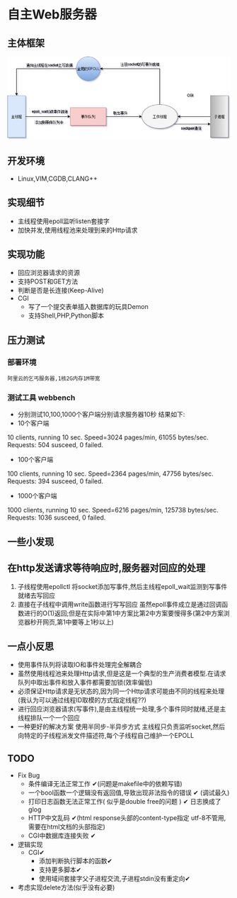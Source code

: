 # 自主Web服务器
## 主体框架  
![这里本来是一张图片,看到文字表明GitHub的网对国内环境太不友好了!](https://github.com/WayKwin/MyWebServer/blob/master/picture/%E6%9C%8D%E5%8A%A1%E5%99%A8%E6%A1%86%E6%9E%B6.png) 
## 开发环境 
  - Linux,VIM,CGDB,CLANG++
## 实现细节
  - 主线程使用epoll监听listen套接字
  - 加快并发,使用线程池来处理到来的Http请求 
## 实现功能
  - 回应浏览器请求的资源
  - 支持POST和GET方法
  - 判断是否是长连接(Keep-Alive)
  - CGI
    - 写了一个提交表单插入数据库的玩具Demon
    - 支持Shell,PHP,Python脚本
## 压力测试 
### 部署环境 
    阿里云的乞丐服务器,1核2G内存1M带宽
###  测试工具 webbench
- 分别测试10,100,1000个客户端分别请求服务器10秒
结果如下:
- 10个客户端  

10 clients, running 10 sec.
Speed=3024 pages/min, 61055 bytes/sec.
Requests: 504 susceed, 0 failed.
- 100个客户端  

100 clients, running 10 sec.
Speed=2364 pages/min, 47756 bytes/sec.
Requests: 394 susceed, 0 failed.

- 1000个客户端  

1000 clients, running 10 sec.
Speed=6216 pages/min, 125738 bytes/sec.
Requests: 1036 susceed, 0 failed.
## 一些小发现
## 在http发送请求等待响应时,服务器对回应的处理
1. 子线程使用epollctl 将socket添加写事件,然后主线程epoll_wait监测到写事件就绪去写回应
2. 直接在子线程中调用write函数进行写写回应 
  虽然epoll事件成立是通过回调函数进行的O(1)返回;但是在实际中第1中方案比第2中方案要慢得多(第2中方案浏览器秒开网页,第1中要等上1秒以上)
## 一点小反思 
  - 使用事件队列将读取IO和事件处理完全解耦合
  - 虽然使用线程池来处理Http请求,但是这是一个典型的生产消费者模型.在请求队列中取出事件和放入事件都需要加锁(效率偏低)
  - 必须保证Http请求是无状态的,因为同一个Http请求可能由不同的线程来处理(我认为可以通过线程ID取模的方式指定线程??)
  - 进行回应浏览器请求(写事件),是由主线程统一处理,多个事件同时就绪,还是主线程排队一个一个回应
  - 一种更好的解决方案 使用半同步-半异步方式 主线程只负责监听socket,然后向特定的子线程派发文件描述符,每个子线程自己维护一个EPOLL 
## TODO
- Fix Bug
    - 条件编译无法正常工作 ✔(问题是makefile中的依赖写错)
    - 一个bool函数一个逻辑没有返回值,导致出现非法指令的错误 ✔ (调试最久)
    - 打印日志函数无法正常工作( 似乎是double free的问题 ) ✔ 日志换成了glog
    -  HTTP中文乱码 ✔(html response头部的content-type指定 utf-8不管用,需要在html文档的头部指定)
    - CGI中数据库连接失败 ✔
- 逻辑实现
  - CGI✔
    - 添加判断执行脚本的函数✔
    - 支持更多脚本✔
    - 使用域间套接字父子进程交流,子进程stdin没有重定向✔
- 考虑实现delete方法(似乎没有必要)

